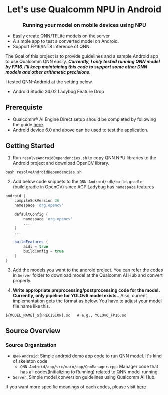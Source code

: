 <h1 align='center'> Let's use Qualcomm NPU in Android </h1>

<h3 align='center'> Running your model on mobile devices using NPU </h3>

- Easily create QNN/TFLite models on the server
- A simple app to test a converted model on Android.
- Support FP16/INT8 inference of QNN.

The Goal of this project is to provide guidelines and a sample Android app to use Qualcomm QNN easily. ***Currently, I only tested running QNN model by FP16. I'll keep maintaining this code to support some other DNN models and other arithmetic precisions.***

I tested QNN-Android at the setting below.  
- Android Studio 24.02 Ladybug Feature Drop


## Prerequiste
- Qualcomm® AI Engine Direct setup should be completed by following the guide [here](https://docs.qualcomm.com/bundle/publicresource/topics/80-63442-50/setup.html).
- Android device 6.0 and above can be used to test the application.

## Getting Started
1. Run `resolveAndroidDependencies.sh` to copy QNN NPU libraries to the Android project and download OpenCV library.
```
bash resolveAndroidDependencies.sh
```

2. Add below code snippets to the `QNN-Android/sdk/build.gradle` (build.gradle in OpenCV) since AGP Ladybug has `namespace` features
```gradle
android {
    compileSdkVersion 26
    namespace 'org.opencv'

    defaultConfig {
        namespace 'org.opencv'
        ...
    }
    ...

    buildFeatures {
        aidl = true
        buildConfig = true
    }
}
```

3. Add the models you want to the android project. You can refer the codes in `Server` folder to download model at the Qualcomm AI Hub and convert properly.

4. **Write appropriate preprocessing/postprocessing code for the model. Currently, only pipeline for YOLOv6 model exists.**. Also, current implementation gets the format as below. You have to adjust your model file name like this.
```
${MODEL_NAME}_${PRECISION}.so   # e.g., YOLOv6_FP16.so
```



## Source Overview
### Source Organization
- `QNN-Android`: Simple android demo app code to run QNN model. It's kind of skeleton code.
    - `QNN-Android/app/src/main/cpp/QnnManager.cpp`: Manager code that has all codes(Initializing to Running) related to QNN model running.
- `Server`: Simple model conversion guidelines using Qualcomm AI Hub.

If you want more specific meanings of each codes, please visit [here](https://docs.qualcomm.com/bundle/publicresource/topics/80-63442-50/sample_app.html?vproduct=1601111740013072&version=1.1&facet=Qualcomm%20AI%20Engine%20Direct%20SDK)